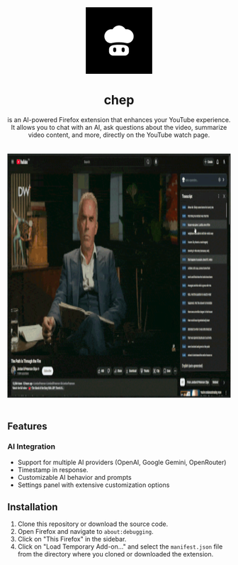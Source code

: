 <div align="center">
  <img src="./assets/logo-main.png" alt="There You Go Logo" width="150"/>
  <h1>chep</h1>
  <p>
is an AI-powered Firefox extension that enhances your YouTube experience. It allows you to chat with an AI, ask questions about the video, summarize video content, and more, directly on the YouTube watch page.
  </p>
</div>

  <img src="/assets/chep-demo.gif" alt="chep-demo" style="height: 550px; width: 100%; margin: 20px 0;"/>







## Features

### AI Integration
- Support for multiple AI providers (OpenAI, Google Gemini, OpenRouter)
- Timestamp in response.
- Customizable AI behavior and prompts
- Settings panel with extensive customization options

## Installation

1.  Clone this repository or download the source code.
2.  Open Firefox and navigate to `about:debugging`.
3.  Click on "This Firefox" in the sidebar.
4.  Click on "Load Temporary Add-on..." and select the `manifest.json` file from the directory where you cloned or downloaded the extension.
